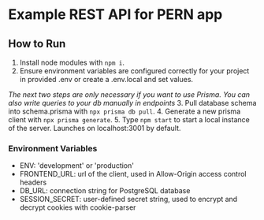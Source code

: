 # Example REST API for PERN app

## How to Run
1. Install node modules with `npm i`.
2. Ensure environment variables are configured correctly for your project in provided .env or create a .env.local and set values.

*The next two steps are only necessary if you want to use Prisma. You can also write queries to your db manually in endpoints*
3. Pull database schema into schema.prisma with `npx prisma db pull`.
4. Generate a new prisma client with `npx prisma generate`.
5. Type `npm start` to start a local instance of the server. Launches on localhost:3001 by default.

### Environment Variables
- ENV: 'development' or 'production'
- FRONTEND_URL: url of the client, used in Allow-Origin access control headers
- DB_URL: connection string for PostgreSQL database
- SESSION_SECRET: user-defined secret string, used to encrypt and decrypt cookies with cookie-parser